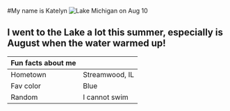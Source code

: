 #My name is Katelyn
![Lake Michigan on Aug 10](https://raw.githubusercontent.com/OREL-group/Project-Management/refs/heads/main/Quiz%201/lakemichigan8%3A10.jpg)
## I went to the Lake a lot this summer, especially is August when the water warmed up!
| Fun facts about me   |                |
|----------------------|----------------|
| Hometown             | Streamwood, IL |
| Fav color            | Blue           |
| Random               | I cannot swim  |

